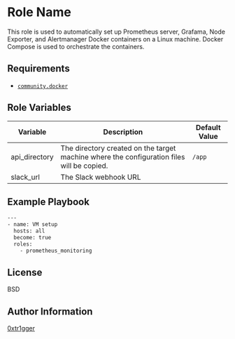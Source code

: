 Role Name
=========

This role is used to automatically set up Prometheus server, Grafama, Node Exporter, and Alertmanager Docker containers on a Linux machine. Docker Compose is used to orchestrate the containers.

Requirements
------------

- [`community.docker`](https://docs.ansible.com/ansible/latest/collections/community/docker/index.html)

Role Variables
--------------

|Variable|Description|Default Value|
|-|-|-|
|api_directory|The directory created on the target machine where the configuration files will be copied.|`/app`|
|slack_url|The Slack webhook URL| |


Example Playbook
----------------

```bash
---
- name: VM setup
  hosts: all
  become: true
  roles:
    - prometheus_monitoring
```

License
-------

BSD

Author Information
------------------

[0xtr1gger](https://github.com/0xtr1gger)
